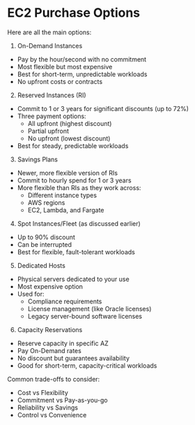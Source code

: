 # EC2 Purchase Options

Here are all the main options:

1. On-Demand Instances

* Pay by the hour/second with no commitment
* Most flexible but most expensive
* Best for short-term, unpredictable workloads
* No upfront costs or contracts

2. Reserved Instances (RI)

* Commit to 1 or 3 years for significant discounts (up to 72%)
* Three payment options:
  * All upfront (highest discount)
  * Partial upfront
  * No upfront (lowest discount)
* Best for steady, predictable workloads

3. Savings Plans

* Newer, more flexible version of RIs
* Commit to hourly spend for 1 or 3 years
* More flexible than RIs as they work across:
  * Different instance types
  * AWS regions
  * EC2, Lambda, and Fargate

4. Spot Instances/Fleet (as discussed earlier)

* Up to 90% discount
* Can be interrupted
* Best for flexible, fault-tolerant workloads

5. Dedicated Hosts

* Physical servers dedicated to your use
* Most expensive option
* Used for:
  * Compliance requirements
  * License management (like Oracle licenses)
  * Legacy server-bound software licenses

6. Capacity Reservations

* Reserve capacity in specific AZ
* Pay On-Demand rates
* No discount but guarantees availability
* Good for short-term, capacity-critical workloads

Common trade-offs to consider:

* Cost vs Flexibility
* Commitment vs Pay-as-you-go
* Reliability vs Savings
* Control vs Convenience
